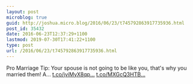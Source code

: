 ```yaml
---
layout: post
microblog: true
guid: http://joshua.micro.blog/2016/06/23/t745792863917735936.html
post_id: 35432
date: 2016-06-23T12:37:29+1100
lastmod: 2019-07-30T17:41:22+1100
type: post
url: /2016/06/23/t745792863917735936.html
---
```

Pro Marriage Tip: Your spouse is not going to be like you, that's why you married them! 
A… [t.co/jviMyX8qp...](https://t.co/jviMyX8qph) [t.co/MXGcQ3HTB...](https://t.co/MXGcQ3HTBt)
